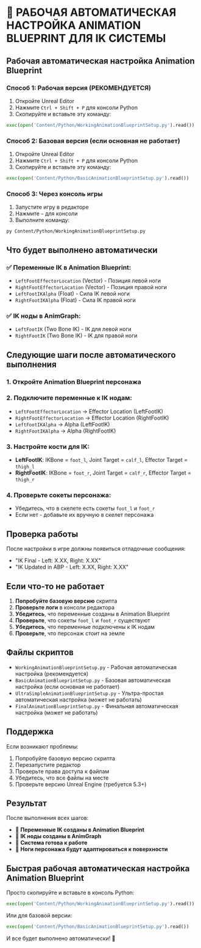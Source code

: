 # 🤖 РАБОЧАЯ АВТОМАТИЧЕСКАЯ НАСТРОЙКА ANIMATION BLUEPRINT ДЛЯ IK СИСТЕМЫ

## Рабочая автоматическая настройка Animation Blueprint

### Способ 1: Рабочая версия (РЕКОМЕНДУЕТСЯ)
1. Откройте Unreal Editor
2. Нажмите `Ctrl + Shift + P` для консоли Python
3. Скопируйте и вставьте эту команду:
```python
exec(open('Content/Python/WorkingAnimationBlueprintSetup.py').read())
```

### Способ 2: Базовая версия (если основная не работает)
1. Откройте Unreal Editor
2. Нажмите `Ctrl + Shift + P` для консоли Python
3. Скопируйте и вставьте эту команду:
```python
exec(open('Content/Python/BasicAnimationBlueprintSetup.py').read())
```

### Способ 3: Через консоль игры
1. Запустите игру в редакторе
2. Нажмите `~` для консоли
3. Выполните команду:
```
py Content/Python/WorkingAnimationBlueprintSetup.py
```

## Что будет выполнено автоматически

### ✅ Переменные IK в Animation Blueprint:
- `LeftFootEffectorLocation` (Vector) - Позиция левой ноги
- `RightFootEffectorLocation` (Vector) - Позиция правой ноги
- `LeftFootIKAlpha` (Float) - Сила IK левой ноги
- `RightFootIKAlpha` (Float) - Сила IK правой ноги

### ✅ IK ноды в AnimGraph:
- `LeftFootIK` (Two Bone IK) - IK для левой ноги
- `RightFootIK` (Two Bone IK) - IK для правой ноги

## Следующие шаги после автоматического выполнения

### 1. Откройте Animation Blueprint персонажа
### 2. Подключите переменные к IK нодам:
- `LeftFootEffectorLocation` → Effector Location (LeftFootIK)
- `RightFootEffectorLocation` → Effector Location (RightFootIK)
- `LeftFootIKAlpha` → Alpha (LeftFootIK)
- `RightFootIKAlpha` → Alpha (RightFootIK)

### 3. Настройте кости для IK:
- **LeftFootIK**: IKBone = `foot_l`, Joint Target = `calf_l`, Effector Target = `thigh_l`
- **RightFootIK**: IKBone = `foot_r`, Joint Target = `calf_r`, Effector Target = `thigh_r`

### 4. Проверьте сокеты персонажа:
- Убедитесь, что в скелете есть сокеты `foot_l` и `foot_r`
- Если нет - добавьте их вручную в скелет персонажа

## Проверка работы

После настройки в игре должны появиться отладочные сообщения:
- "IK Final - Left: X.XX, Right: X.XX"
- "IK Updated in ABP - Left: X.XX, Right: X.XX"

## Если что-то не работает

1. **Попробуйте базовую версию** скрипта
2. **Проверьте логи** в консоли редактора
3. **Убедитесь**, что переменные созданы в Animation Blueprint
4. **Проверьте**, что сокеты `foot_l` и `foot_r` существуют
5. **Убедитесь**, что переменные подключены к IK нодам
6. **Проверьте**, что персонаж стоит на земле

## Файлы скриптов

- `WorkingAnimationBlueprintSetup.py` - Рабочая автоматическая настройка (рекомендуется)
- `BasicAnimationBlueprintSetup.py` - Базовая автоматическая настройка (если основная не работает)
- `UltraSimpleAnimationBlueprintSetup.py` - Ультра-простая автоматическая настройка (может не работать)
- `FinalAnimationBlueprintSetup.py` - Финальная автоматическая настройка (может не работать)

## Поддержка

Если возникают проблемы:
1. Попробуйте базовую версию скрипта
2. Перезапустите редактор
3. Проверьте права доступа к файлам
4. Убедитесь, что все файлы на месте
5. Проверьте версию Unreal Engine (требуется 5.3+)

## Результат

После выполнения всех шагов:
- 🎯 **Переменные IK созданы в Animation Blueprint**
- 🎯 **IK ноды созданы в AnimGraph**
- 🎯 **Система готова к работе**
- 🎯 **Ноги персонажа будут адаптироваться к поверхности**

## Быстрая рабочая автоматическая настройка Animation Blueprint

Просто скопируйте и вставьте в консоль Python:

```python
exec(open('Content/Python/WorkingAnimationBlueprintSetup.py').read())
```

Или для базовой версии:

```python
exec(open('Content/Python/BasicAnimationBlueprintSetup.py').read())
```

И все будет выполнено автоматически! 🚀
